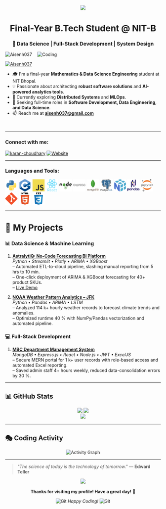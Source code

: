 <!-- <a href="https://git.io/typing-svg"><img src="https://readme-typing-svg.demolab.com?font=Fira+Code&pause=1000&color=007ACC&width=435&lines=Hi+👋,+I'm+Karan+Choudhary" alt="Typing SVG" /></a> -->

<div align="center">
  <img src="https://media.giphy.com/media/M9gbBd9nbDrOTu1Mqx/giphy.gif" width="100"/>
</div>

<h1 align="center">Final-Year B.Tech Student @ NIT-B</h1>
<h3 align="center">🔹 Data Science | Full-Stack Development | System Design</h3>

<img align="right" alt="Coding" width="400" src="https://cdn.dribbble.com/users/1162077/screenshots/3848914/programmer.gif">

<p align="left">
  <img src="https://komarev.com/ghpvc/?username=Aisenh037&label=Profile%20Views&color=0e75b6&style=flat" alt="Aisenh037" />
</p>
<p align="left">
  <a href="https://github.com/ryo-ma/github-profile-trophy">
    <img src="https://github-profile-trophy.vercel.app/?username=Aisenh037&theme=tokyonight" alt="Aisenh037" />
  </a>
</p>

- 🎓 I'm a final-year **Mathematics & Data Science Engineering** student at NIT Bhopal.
- 💡 Passionate about architecting **robust software solutions** and **AI-powered analytics tools**.
- 🌱 Currently exploring **Distributed Systems** and **MLOps**.
- 💼 Seeking full-time roles in **Software Development, Data Engineering, and Data Science**.
- 📫 Reach me at **aisenh037@gmail.com**

<br clear="right"/>

---

<h3 align="left">Connect with me:</h3>
<p align="left">
  <a href="https://www.linkedin.com/in/karan-choudhary-8b62a6216/" target="blank"><img align="center" src="https://raw.githubusercontent.com/rahuldkjain/github-profile-readme-generator/master/src/images/icons/Social/linked-in-alt.svg" alt="karan-choudhary" height="30" width="40" /></a>
  <a href="https://portfoliopage-karans-projects-91623ef8.vercel.app/" target="blank"><img align="center" src="https://raw.githubusercontent.com/rahuldkjain/github-profile-readme-generator/master/src/images/icons/Misc/resume.svg" alt="Website" height="30" width="40" /></a>
</p>

---

<h3 align="left">Languages and Tools:</h3>
<p align="left">
    <a href="#"><img src="https://raw.githubusercontent.com/devicons/devicon/master/icons/python/python-original.svg" width="40" height="40"/></a>
    <a href="#"><img src="https://raw.githubusercontent.com/devicons/devicon/master/icons/cplusplus/cplusplus-original.svg" width="40" height="40"/></a>
    <a href="#"><img src="https://raw.githubusercontent.com/devicons/devicon/master/icons/javascript/javascript-original.svg" width="40" height="40"/></a>
    <a href="#"><img src="https://raw.githubusercontent.com/devicons/devicon/master/icons/react/react-original-wordmark.svg" width="40" height="40"/></a>
    <a href="#"><img src="https://raw.githubusercontent.com/devicons/devicon/master/icons/nodejs/nodejs-original-wordmark.svg" width="40" height="40"/></a>
    <a href="#"><img src="https://raw.githubusercontent.com/devicons/devicon/master/icons/express/express-original-wordmark.svg" width="40" height="40"/></a>
    <a href="#"><img src="https://raw.githubusercontent.com/devicons/devicon/master/icons/mongodb/mongodb-original-wordmark.svg" width="40" height="40"/></a>
    <a href="#"><img src="https://raw.githubusercontent.com/devicons/devicon/master/icons/postgresql/postgresql-original-wordmark.svg" width="40" height="40"/></a>
    <a href="#"><img src="https://raw.githubusercontent.com/devicons/devicon/master/icons/numpy/numpy-original.svg" width="40" height="40"/></a>
    <a href="#"><img src="https://raw.githubusercontent.com/devicons/devicon/master/icons/pandas/pandas-original-wordmark.svg" width="40" height="40"/></a>
    <a href="#"><img src="https://raw.githubusercontent.com/devicons/devicon/master/icons/jupyter/jupyter-original-wordmark.svg" width="40" height="40"/></a>
    <a href="#"><img src="https://raw.githubusercontent.com/devicons/devicon/master/icons/git/git-original.svg" width="40" height="40"/></a>
    <a href="#"><img src="https://raw.githubusercontent.com/devicons/devicon/master/icons/html5/html5-original-wordmark.svg" width="40" height="40"/></a>
    <a href="#"><img src="https://raw.githubusercontent.com/devicons/devicon/master/icons/css3/css3-original-wordmark.svg" width="40" height="40"/></a>
</p>

---

# 🚀 My Projects

### 📊 Data Science & Machine Learning

1. **[AstralytiQ: No-Code Forecasting BI Platform](https://github.com/Aisenh037/sales-forecast-app)**  
   *Python • Streamlit • Plotly • ARIMA • XGBoost*  
   – Automated ETL-to-cloud pipeline, slashing manual reporting from 5 hrs to 10 min.  
   – One-click deployment of ARIMA & XGBoost forecasting for 40+ product SKUs.  
   – [Live Demo](https://sales-forecast-app-jfp8hbxrt95ny72qkkpygs.streamlit.app/)

2. **[NOAA Weather Pattern Analytics – JFK](https://github.com/Aisenh037/Weather-Pattern-Analytics-JFK.git)**  
   *Python • Pandas • ARIMA • LSTM*  
   – Analyzed 114 k+ hourly weather records to forecast climate trends and anomalies.  
   – Optimized runtime 40 % with NumPy/Pandas vectorization and automated pipeline.

### 💻 Full-Stack Development

1. **[MBC Department Management System](https://github.com/Aisenh037/MBC_DEPT_MNGMNT.git)**  
   *MongoDB • Express.js • React • Node.js • JWT • ExcelJS*  
   – Secure MERN portal for 1 k+ user records with role-based access and automated Excel reporting.  
   – Saved admin staff 4+ hours weekly, reduced data-consolidation errors by 30 %.

---

## 📊 GitHub Stats

<div align="center">
  <img src="https://github-readme-stats.vercel.app/api?username=Aisenh037&show_icons=true&locale=en&theme=tokyonight&include_all_commits=true" height="180em" />
  <img src="https://github-readme-stats.vercel.app/api/top-langs?username=Aisenh037&show_icons=true&locale=en&layout=compact&theme=tokyonight" height="180em" />
</div>
<div align="center">
  <img src="https://github-readme-streak-stats.herokuapp.com?user=Aisenh037&theme=tokyonight" />
</div>

---

## 🎭 Coding Activity

<div align="center">
  <img src="https://github-readme-activity-graph.vercel.app/graph?username=Aisenh037&theme=tokyo-night" alt="Activity Graph" />
</div>

---

> *"The science of today is the technology of tomorrow."* — **Edward Teller**

<div align="center">
  <img src="https://media.giphy.com/media/jpVnC65DmYeyRL4LHS/giphy.gif" width="20%">
  
  **Thanks for visiting my profile! Have a great day!** 🌟
  
  <img src="https://media.giphy.com/media/W5eoZHPpUx9sapR0eu/giphy.gif" width="30px" alt="Git"/>
  <i>Happy Coding!</i>
  <img src="https://media.giphy.com/media/W5eoZHPpUx9sapR0eu/giphy.gif" width="30px" alt="Git"/>
</div>

